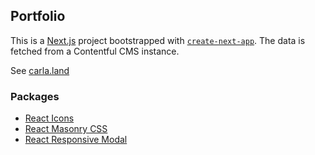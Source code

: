 ## Portfolio
This is a [Next.js](https://nextjs.org/) project bootstrapped with [`create-next-app`](https://github.com/vercel/next.js/tree/canary/packages/create-next-app).
The data is fetched from a Contentful CMS instance.

See [carla.land](https://carla.land/)

### Packages

- [React Icons](https://react-icons.github.io/react-icons/)
- [React Masonry CSS](https://www.npmjs.com/package/react-masonry-css)
- [React Responsive Modal](https://react-responsive-modal.leopradel.com/)